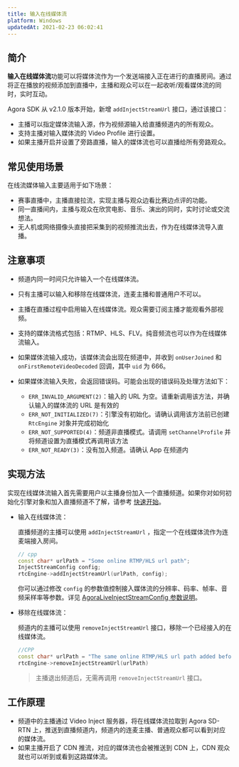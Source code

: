 ```yaml
---
title: 输入在线媒体流
platform: Windows
updatedAt: 2021-02-23 06:02:41
---
```


## 简介

**输入在线媒体流**功能可以将媒体流作为一个发送端接入正在进行的直播房间。通过将正在播放的视频添加到直播中，主播和观众可以在一起收听/观看媒体流的同时，实时互动。

Agora SDK 从 v2.1.0 版本开始，新增 `addInjectStreamUrl` 接口，通过该接口：

- 主播可以指定媒体流输入源，作为视频源输入给直播频道内的所有观众。
- 支持主播对输入媒体流的 Video Profile 进行设置。
- 如果主播开启并设置了旁路直播，输入的媒体流也可以直播给所有旁路观众。

## 常见使用场景

在线流媒体输入主要适用于如下场景：

- 赛事直播中，主播直接拉流，实现主播与观众边看比赛边点评的功能。
- 同一直播间内，主播与观众在欣赏电影、音乐、演出的同时，实时讨论或交流想法。
- 无人机或网络摄像头直接把采集到的视频推流出去，作为在线媒体流导入直播。

## 注意事项

- 频道内同一时间只允许输入一个在线媒体流。
- 只有主播可以输入和移除在线媒体流，连麦主播和普通用户不可以。
- 主播在直播过程中启用输入在线媒体流。观众需要订阅主播才能观看外部视频。
- 支持的媒体流格式包括：RTMP、HLS、FLV。纯音频流也可以作为在线媒体流输入。
- 如果媒体流输入成功，该媒体流会出现在频道中，并收到 `onUserJoined` 和 `onFirstRemoteVideoDecoded` 回调，其中 `uid` 为 666。
- 如果媒体流输入失败，会返回错误码。可能会出现的错误码及处理方法如下：

  - `ERR_INVALID_ARGUMENT(2)`：输入的 URL 为空。请重新调用该方法，并确认输入的媒体流的 URL 是有效的
  - `ERR_NOT_INITIALIZED(7)`：引擎没有初始化。请确认调用该方法前已创建 `RtcEngine` 对象并完成初始化
  - `ERR_NOT_SUPPORTED(4)`：频道非直播模式。请调用 `setChannelProfile` 并将频道设置为直播模式再调用该方法
  - `ERR_NOT_READY(3)`：没有加入频道。请确认 App 在频道内

## 实现方法

实现在线媒体流输入首先需要用户以主播身份加入一个直播频道。如果你对如何初始化引擎对象和加入直播频道不了解，请参考 [快速开始](https://docs.agora.io/cn/Interactive%20Broadcast/windows_video?platform=Windows)。

- 输入在线媒体流：

  直播频道的主播可以使用 `addInjectStreamUrl` ，指定一个在线媒体流作为连麦端接入房间。

  ```cpp
  // cpp
  const char* urlPath = "Some online RTMP/HLS url path";
  InjectStreamConfig config;
  rtcEngine->addInjectStreamUrl(urlPath, config);
  ```

  你可以通过修改 `config` 的参数值控制接入媒体流的分辨率、码率、帧率、音频采样率等参数。详见 [AgoraLiveInjectStreamConfig 参数说明](https://docs.agora.io/cn/Interactive%20Broadcast/API%20Reference/cpp/structagora_1_1rtc_1_1_inject_stream_config.html)。

- 移除在线媒体流：

  频道内的主播可以使用 `removeInjectStreamUrl` 接口，移除一个已经接入的在线媒体流。

  ```cpp
  //CPP
  const char* urlPath = "The same online RTMP/HLS url path added before";
  rtcEngine->removeInjectStreamUrl(urlPath)
  ```

  > 主播退出频道后，无需再调用 `removeInjectStreamUrl` 接口。

## 工作原理

- 频道中的主播通过 Video Inject 服务器，将在线媒体流拉取到 Agora SD-RTN 上，推送到直播频道内，频道内的连麦主播、普通观众都可以看到对应的媒体流。
- 如果主播开启了 CDN 推流，对应的媒体流也会被推送到 CDN 上，CDN 观众就也可以听到或看到这路媒体流。
